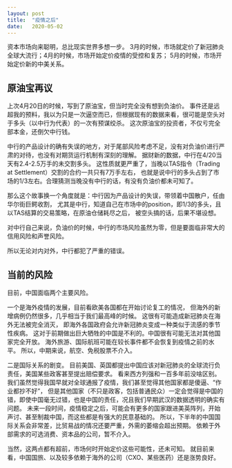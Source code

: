 ```yaml
---
layout: post
title:  "疫情之后"
date:   2020-05-02
---
```


资本市场向来聪明，总比现实世界多想一步。
3月的时候，市场就定价了新冠肺炎全球大流行；4月的时候，市场开始定价疫情的受控和复苏；
5月的时候，市场开始定价新的中美关系。

## 原油宝再议
上次4月20日的时候，写到了原油宝，但当时完全没有想到负油价。
事件还是远超我的预料，我以为只是一次逼空而已，但根据现有的数据来看，很可能是空头对于多头（以中行为代表）的一次有预谋绞杀。
这次原油宝的投资者，不仅亏完全部本金，还倒欠中行钱。

中行的产品设计的确有失误的地方，对于尾部风险考虑不足，没有对负油价进行严肃的对待，也没有对期货运行机制有深刻的理解。
据财新的数据，中行在4/20当天有2.4-2.5万手的未交割多头。
这性质就更严重了，当晚以TAS指令（Trading at Settlement）交割的合约一共只有7万手左右，
也就是说中行的多头占到了市场的1/3左右。合理猜测当晚没有中行的话，有没有负油价都未可知了。

那么这个故事换一个角度就是：中行因为产品设计的失误，带领着中国散户，任由华尔街巨鳄收割，
尤其是中行，知道自己在市场中的position，即1/3的多头，且以TAS结算的交易策略，在原油仓储耗尽之后，
被空头搞的话，后果不堪设想。

对中行自己来说，负油价的时候，中行的市场风险虽然为零，但是要面临非常大的信用风险和声誉风险。

所以无论对内对外，中行都犯了严重的错误。

## 当前的风险
目前，中国面临两个主要风险。

一个是海外疫情的发展，目前看欧美各国都在开始讨论复工的情况，
但海外的新增病例仍然很多，几乎相当于我们最高峰的时候。
这很有可能造成新冠肺炎在海外无法被完全消灭，
即海外各国政府会允许新冠肺炎变成一种类似于流感的季节性疾病。
这对于前期做出巨大牺牲的中国是不利的。中国很有可能无法对其他国家完全开放。
海外旅游、国际航班可能在较长事件都不会恢复到疫情之前的水平。
所以，中期来说，航空、免税股票不介入。

二是国际关系的剧变。
目前美国、英国都提出中国应该对新冠肺炎的全球流行负责任，美国某些政客甚至提出赔偿要求。
看来西方列强和一百多年前没啥区别。
我们虽然觉得我国早就对全球通报了疫情，我们甚至觉得其他国家都是傻逼、“作业都抄不好”，
但是其他国家（不只是政客，包括普通民众）一定会觉得是中国的错，即使中国毫无过错，也是中国的责任，况且我们早期武汉的数据透明的确实有问题。
未来一段时间，疫情稳定之后，可能会有更多的国家跟进美英阵列，开始声讨、甚至制裁中国，而这些都是有强大的民意基础的。
所以，下半年的中国国际关系会非常差，比贸易战的情况还要严重，外需的萎缩会超出预期。
依赖于外部需求的可选消费、资本品的公司，暂不介入。

当然，这两点都有超前，市场何时开始定价这些可能性，还未可知。
就目前来看，中国国旅、以及较多依赖于海外的公司（CXO、某些医药）还是涨势良好。